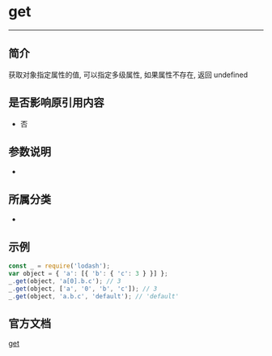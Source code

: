 # get

---

## 简介

获取对象指定属性的值, 可以指定多级属性, 如果属性不存在, 返回 undefined

## 是否影响原引用内容

- 否

## 参数说明

- 

## 所属分类

- 

## 示例

```javascript
const _ = require('lodash');
var object = { 'a': [{ 'b': { 'c': 3 } }] };
_.get(object, 'a[0].b.c'); // 3
_.get(object, ['a', '0', 'b', 'c']); // 3
_.get(object, 'a.b.c', 'default'); // 'default'
```

## 官方文档

[get](https://lodash.com/docs/4.17.15#get)